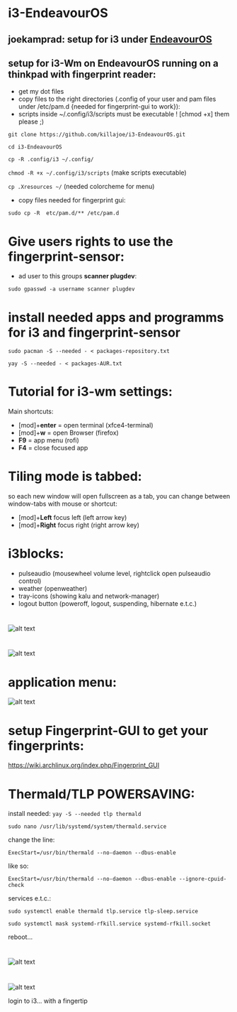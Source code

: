 # i3-EndeavourOS
## joekamprad: setup for i3 under [EndeavourOS](https://endeavouros.com)
## setup for i3-Wm on EndeavourOS running on a thinkpad with fingerprint reader:

* get my dot files
* copy files to the right directories (.config of your user and pam files under /etc/pam.d {needed for fingerprint-gui to work}):
* scripts inside ~/.config/i3/scripts must be executable ! [chmod +x] them please ;)

`git clone https://github.com/killajoe/i3-EndeavourOS.git`

`cd i3-EndeavourOS`

`cp -R .config/i3 ~/.config/`

`chmod -R +x ~/.config/i3/scripts` (make scripts executable)

`cp .Xresources ~/` (needed colorcheme for menu)

* copy files needed for fingerprint gui:

`sudo cp -R  etc/pam.d/** /etc/pam.d`

# Give users rights to use the fingerprint-sensor:
* ad user to this groups **scanner plugdev**:

`sudo gpasswd -a username scanner plugdev`

# install needed apps and programms for i3 and fingerprint-sensor

`sudo pacman -S --needed - < packages-repository.txt`

`yay -S --needed - < packages-AUR.txt`

# Tutorial for i3-wm settings:

Main shortcuts:

* [mod]+**enter** = open terminal (xfce4-terminal)
* [mod]+**w** =  open Browser (firefox)
* **F9** =  app menu (rofi)
* **F4** =  close focused app

# Tiling mode is tabbed: 
so each new window will open fullscreen as a tab, you can change between window-tabs with mouse or shortcut:
* [mod]+**Left** focus left (left arrow key)
* [mod]+**Right** focus right (right arrow key)

# i3blocks:
* pulseaudio (mousewheel volume level, rightclick open pulseaudio control)
* weather (openweather)
* tray-icons (showing kalu and network-manager)
* logout button (poweroff, logout, suspending, hibernate e.t.c.)
#
![alt text](https://raw.githubusercontent.com/killajoe/i3-EndeavourOS/master/panel.png "i3blocks")
#
![alt text](https://raw.githubusercontent.com/killajoe/i3-EndeavourOS/master/logoutmenu.png "logout-menu")

# application menu:
![alt text](https://raw.githubusercontent.com/killajoe/i3-EndeavourOS/master/appmenu.png "application-menu")


#

# setup Fingerprint-GUI to get your fingerprints:
https://wiki.archlinux.org/index.php/Fingerprint_GUI

# Thermald/TLP POWERSAVING:

install needed: `yay -S --needed tlp thermald`

`sudo nano /usr/lib/systemd/system/thermald.service`

change the line:

`ExecStart=/usr/bin/thermald --no-daemon --dbus-enable`

like so:

`ExecStart=/usr/bin/thermald --no-daemon --dbus-enable --ignore-cpuid-check`

services e.t.c.:

`sudo systemctl enable thermald tlp.service tlp-sleep.service`

`sudo systemctl mask systemd-rfkill.service systemd-rfkill.socket`

reboot... 
#
![alt text](https://raw.githubusercontent.com/killajoe/i3-EndeavourOS/master/greeter.png "slick-greeter")
#
![alt text](https://raw.githubusercontent.com/killajoe/i3-EndeavourOS/master/2019-09-08-223630_1024x768_scrot.png "i3-running")

login to i3... with a fingertip
